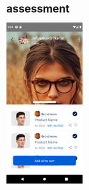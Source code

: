 # assessment

<!-- ![Complete Assesment Image](./assets/complete-image.png | width=100px) -->

<img src="./assets/complete-image.png" style="width: 200px">
<!-- 
- To run:
    - npx react-native start
    - npx react-native run-android -->